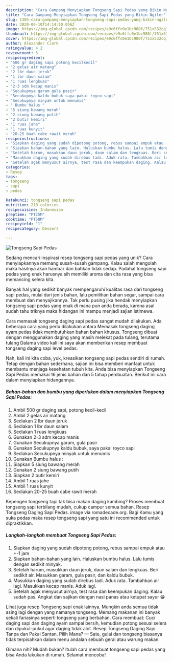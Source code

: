 ```yaml
---
description: "Cara Gampang Menyiapkan Tongseng Sapi Pedas yang Bikin Ngiler"
title: "Cara Gampang Menyiapkan Tongseng Sapi Pedas yang Bikin Ngiler"
slug: 1305-cara-gampang-menyiapkan-tongseng-sapi-pedas-yang-bikin-ngiler
date: 2020-06-10T14:14:10.056Z
image: https://img-global.cpcdn.com/recipes/e9c6ffc0e1bc980f/751x532cq70/tongseng-sapi-pedas-foto-resep-utama.jpg
thumbnail: https://img-global.cpcdn.com/recipes/e9c6ffc0e1bc980f/751x532cq70/tongseng-sapi-pedas-foto-resep-utama.jpg
cover: https://img-global.cpcdn.com/recipes/e9c6ffc0e1bc980f/751x532cq70/tongseng-sapi-pedas-foto-resep-utama.jpg
author: Alexander Clark
ratingvalue: 4.2
reviewcount: 6
recipeingredient:
- "500 gr daging sapi potong kecilkecil"
- "2 gelas air matang"
- "2 lbr daun jeruk"
- "1 lbr daun salam"
- "1 ruas lengkuas"
- "2-3 sdm kecap manis"
- "Secukupnya garam gula pasir"
- "Secukupnya kaldu bubuk saya pakai royco sapi"
- "Secukupnya minyak untuk menumis"
- " Bumbu halus "
- "5 siung bawang merah"
- "2 siung bawang putih"
- "2 butir kemiri"
- "1 ruas jahe"
- "1 ruas kunyit"
- "20-25 buah cabe rawit merah"
recipeinstructions:
- "Siapkan daging yang sudah dipotong potong, rebus sampai empuk atau +-1 jam"
- "Siapkan bahan-bahan yang lain. Haluskan bumbu halus. Lalu tumis dengan sedikit minyak."
- "Setelah harum, masukkan daun jeruk, daun salam dan lengkuas. Beri sedikit air. Masukkan garam, gula pasir, dan kaldu bubuk."
- "Masukkan daging yang sudah direbus tadi. Aduk rata. Tambahkan air lagi. Masukkan kecap manis. Aduk lagi."
- "Setelah agak menyusut airnya, test rasa dan keempukan daging. Kalau sudah pas. Angkat dan sajikan dengan nasi panas atau ketupat sayur 😁"
categories:
- Resep
tags:
- tongseng
- sapi
- pedas

katakunci: tongseng sapi pedas 
nutrition: 210 calories
recipecuisine: Indonesian
preptime: "PT25M"
cooktime: "PT58M"
recipeyield: "1"
recipecategory: Dessert

---
```



![Tongseng Sapi Pedas](https://img-global.cpcdn.com/recipes/e9c6ffc0e1bc980f/751x532cq70/tongseng-sapi-pedas-foto-resep-utama.jpg)

Sedang mencari inspirasi resep tongseng sapi pedas yang unik? Cara menyiapkannya memang susah-susah gampang. Kalau salah mengolah maka hasilnya akan hambar dan bahkan tidak sedap. Padahal tongseng sapi pedas yang enak harusnya sih memiliki aroma dan cita rasa yang bisa memancing selera kita.

Banyak hal yang sedikit banyak mempengaruhi kualitas rasa dari tongseng sapi pedas, mulai dari jenis bahan, lalu pemilihan bahan segar, sampai cara membuat dan menyajikannya. Tak perlu pusing jika hendak menyiapkan tongseng sapi pedas yang enak di mana pun anda berada, karena asal sudah tahu triknya maka hidangan ini mampu menjadi sajian istimewa.

Cara memasak tongseng daging sapi pedas sangat mudah dilakukan. Ada beberapa cara yang perlu dilakukan antara Memasak tongseng daging ayam pedas tidak membutuhkan bahan bahan khusus. Tongseng dibuat dengan menggunakan daging yang masih melekat pada tulang, terutama tulang Dalama video kali ini saya akan memberikan resep membuat tongseng daging sapi level pedas.


Nah, kali ini kita coba, yuk, kreasikan tongseng sapi pedas sendiri di rumah. Tetap dengan bahan sederhana, sajian ini bisa memberi manfaat untuk membantu menjaga kesehatan tubuh kita. Anda bisa menyiapkan Tongseng Sapi Pedas memakai 16 jenis bahan dan 5 tahap pembuatan. Berikut ini cara dalam menyiapkan hidangannya.

<!--inarticleads1-->

##### Bahan-bahan dan bumbu yang diperlukan dalam menyiapkan Tongseng Sapi Pedas:

1. Ambil 500 gr daging sapi, potong kecil-kecil
1. Ambil 2 gelas air matang
1. Sediakan 2 lbr daun jeruk
1. Sediakan 1 lbr daun salam
1. Sediakan 1 ruas lengkuas
1. Gunakan 2-3 sdm kecap manis
1. Gunakan Secukupnya garam, gula pasir
1. Gunakan Secukupnya kaldu bubuk, saya pakai royco sapi
1. Sediakan Secukupnya minyak untuk menumis
1. Gunakan  Bumbu halus :
1. Siapkan 5 siung bawang merah
1. Gunakan 2 siung bawang putih
1. Siapkan 2 butir kemiri
1. Ambil 1 ruas jahe
1. Ambil 1 ruas kunyit
1. Sediakan 20-25 buah cabe rawit merah


Kepengen tongseng tapi tak bisa makan daging kambing? Proses membuat tongseng sapi terbilang mudah, cukup campur semua bahan. Resep Tongseng Daging Sapi Pedas. image via romadecade.org. Bagi Kamu yang suka pedas maka resep tongseng sapi yang satu ini recommended untuk dipraktikkan. 

<!--inarticleads2-->

##### Langkah-langkah membuat Tongseng Sapi Pedas:

1. Siapkan daging yang sudah dipotong potong, rebus sampai empuk atau +-1 jam
1. Siapkan bahan-bahan yang lain. Haluskan bumbu halus. Lalu tumis dengan sedikit minyak.
1. Setelah harum, masukkan daun jeruk, daun salam dan lengkuas. Beri sedikit air. Masukkan garam, gula pasir, dan kaldu bubuk.
1. Masukkan daging yang sudah direbus tadi. Aduk rata. Tambahkan air lagi. Masukkan kecap manis. Aduk lagi.
1. Setelah agak menyusut airnya, test rasa dan keempukan daging. Kalau sudah pas. Angkat dan sajikan dengan nasi panas atau ketupat sayur 😁


Lihat juga resep Tongseng sapi enak lainnya. Mungkin anda semua tidak asing lagi dengan yang namanya tongseng. Memang makanan ini banyak sekali fariasinya seperti tongseng yang berbahan. Cara membuat: Cuci daging sapi dan daging ayam sampai bersih, kemudian potong sesuai selera dan dipukul-pukul agar daging tidak alot. Resep Tongseng Daging Sapi Tanpa dan Pakai Santan, Pilih Mana? — Sate, gulai dan tongseng biasanya tidak terpisahkan dalam menu andalan sebuah gerai atau warung makan. 

Gimana nih? Mudah bukan? Itulah cara membuat tongseng sapi pedas yang bisa Anda lakukan di rumah. Selamat mencoba!
